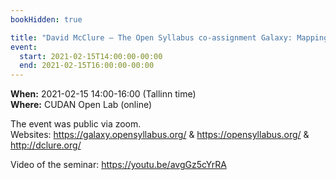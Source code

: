 ```yaml
---
bookHidden: true

title: "David McClure – The Open Syllabus co-assignment Galaxy: Mapping embeddings and disciplines"
event:
  start: 2021-02-15T14:00:00-00:00
  end: 2021-02-15T16:00:00-00:00
---
```


**When:** 2021-02-15 14:00-16:00 (Tallinn time)  
**Where:** CUDAN Open Lab (online)  

The event was public via zoom.   
Websites: https://galaxy.opensyllabus.org/ & https://opensyllabus.org/ & http://dclure.org/  

Video of the seminar: https://youtu.be/avgGz5cYrRA
